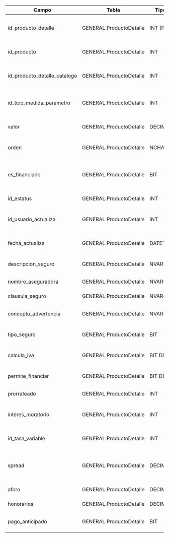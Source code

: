 | Campo | Tabla | Tipo de dato | Descripción |
| --- | --- | --- | --- |
| id_producto_detalle | GENERAL.ProductoDetalle | INT (PK, Identity) | Identificador único del detalle del producto. |
| id_producto | GENERAL.ProductoDetalle | INT | Relación con el producto principal. |
| id_producto_detalle_catalogo | GENERAL.ProductoDetalle | INT | Catálogo que describe el tipo de detalle. |
| id_tipo_medida_parametro | GENERAL.ProductoDetalle | INT | Tipo de unidad o medida del parámetro. |
| valor | GENERAL.ProductoDetalle | DECIMAL(18,4) | Valor numérico del parámetro. |
| orden | GENERAL.ProductoDetalle | NCHAR(10) | Orden o prioridad del parámetro. |
| es_financiado | GENERAL.ProductoDetalle | BIT | ¿Es financiado este componente? (0=No, 1=Sí). |
| id_estatus | GENERAL.ProductoDetalle | INT | Estatus del detalle. |
| id_usuario_actualiza | GENERAL.ProductoDetalle | INT | Usuario que realizó la última actualización. |
| fecha_actualiza | GENERAL.ProductoDetalle | DATETIME | Fecha de la última actualización. |
| descripcion_seguro | GENERAL.ProductoDetalle | NVARCHAR(100) | Descripción del seguro (si aplica). |
| nombre_aseguradora | GENERAL.ProductoDetalle | NVARCHAR(100) | Nombre de la aseguradora. |
| clausula_seguro | GENERAL.ProductoDetalle | NVARCHAR(100) | Cláusula del seguro. |
| concepto_advertencia | GENERAL.ProductoDetalle | NVARCHAR(100) | Advertencias o conceptos importantes. |
| tipo_seguro | GENERAL.ProductoDetalle | BIT | ¿Es un seguro? (0=No, 1=Sí). |
| calcula_iva | GENERAL.ProductoDetalle | BIT DEFAULT (0) | ¿Se calcula IVA para este componente? |
| permite_financiar | GENERAL.ProductoDetalle | BIT DEFAULT (0) | ¿Se permite financiar este componente? |
| prorrateado | GENERAL.ProductoDetalle | INT | ¿Está prorrateado? |
| interes_moratorio | GENERAL.ProductoDetalle | INT | Tipo o categoría de interés moratorio. |
| id_tasa_variable | GENERAL.ProductoDetalle | INT | Identificador de tasa variable. |
| spread | GENERAL.ProductoDetalle | DECIMAL(18,4) | Margen o spread adicional aplicado a la tasa. |
| aforo | GENERAL.ProductoDetalle | DECIMAL(18,2) | Porcentaje de aforo. |
| honorarios | GENERAL.ProductoDetalle | DECIMAL(18,2) | Monto de honorarios. |
| pago_anticipado | GENERAL.ProductoDetalle | BIT | ¿Tipo A o tipo B? (0 = A , 1 = B). |